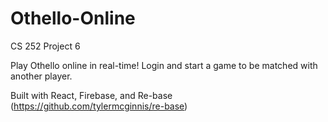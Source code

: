 # Othello-Online
CS 252 Project 6

Play Othello online in real-time! Login and start a game to be matched with another player.

Built with React, Firebase, and Re-base (https://github.com/tylermcginnis/re-base)
